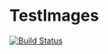 # TestImages

[![Build Status](https://travis-ci.org/timholy/TestImages.jl.png)](https://travis-ci.org/timholy/TestImages.jl)
